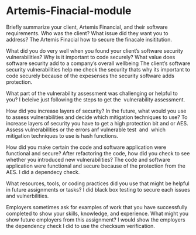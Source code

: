 # Artemis-Finacial-module
Briefly summarize your client, Artemis Financial, and their software requirements. Who was the client? What issue did they want you to address?
The Artemis Finacial how to secure the finacale insititution.&nbsp;

What did you do very well when you found your client’s software security vulnerabilities? Why is it important to code securely? What value does software security add to a company’s overall wellbeing
The client’s software security vulnerabilities help me check the security thats why its important to code securely because of the expesenses the security software adds protection.&nbsp;

What part of the vulnerability assessment was challenging or helpful to you?
I beleive just following the steps to get the &nbsp;vulnerability assessment.&nbsp;

How did you increase layers of security? In the future, what would you use to assess vulnerabilities and decide which mitigation techniques to use?
To increase layers of security you have to get a high protection bit and or AES. Assess vulnerabilities or the errors anf vulnerable test &nbsp;and &nbsp;which mitigation techniques to use is hash functions.

How did you make certain the code and software application were functional and secure? After refactoring the code, how did you check to see whether you introduced new vulnerabilities?
The code and software application were functional and secure because of the protection from the AES. I did a dependecy check.&nbsp;

What resources, tools, or coding practices did you use that might be helpful in future assignments or tasks?
I did black box testing to secure each issues and vulnerbilities.

Employers sometimes ask for examples of work that you have successfully completed to show your skills, knowledge, and experience. What might you show future employers from this assignment?
I would show the employers the dependency check I did to use the checksum verification.&nbsp;
